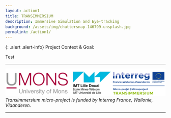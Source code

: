 ```yaml
---
layout: action1
title: TRANSIMMERSIUM
description: Immersive Simulation and Eye-tracking
background: /assets/img/chuttersnap-146799-unsplash.jpg
permalink: /action1/
---
```



{: .alert .alert-info}
Project Context & Goal:

Test

---

![Project partners](https://raw.githubusercontent.com/numediart/Transimmersium/main/assets/img/trans_partners.jpg)
_Transimmersium micro-project is funded by Interreg France, Wallonie, Vlaanderen._

---